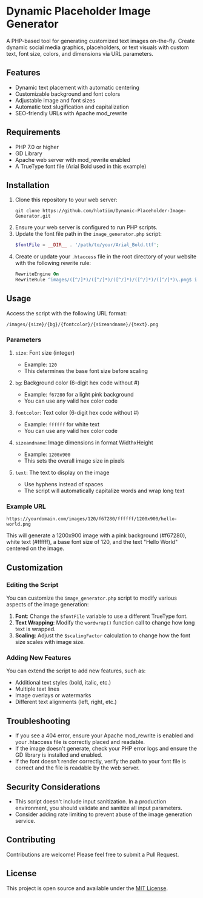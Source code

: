 # Dynamic Placeholder Image Generator

A PHP-based tool for generating customized text images on-the-fly. Create dynamic social media graphics, placeholders, or text visuals with custom text, font size, colors, and dimensions via URL parameters.

## Features

- Dynamic text placement with automatic centering
- Customizable background and font colors
- Adjustable image and font sizes
- Automatic text slugification and capitalization
- SEO-friendly URLs with Apache mod_rewrite

## Requirements

- PHP 7.0 or higher
- GD Library
- Apache web server with mod_rewrite enabled
- A TrueType font file (Arial Bold used in this example)

## Installation

1. Clone this repository to your web server:
   ```
   git clone https://github.com/hlotiim/Dynamic-Placeholder-Image-Generator.git
   ```
2. Ensure your web server is configured to run PHP scripts.
3. Update the font file path in the `image_generator.php` script:
   ```php
   $fontFile = __DIR__ . '/path/to/your/Arial_Bold.ttf';
   ```
4. Create or update your `.htaccess` file in the root directory of your website with the following rewrite rule:
   ```apache
   RewriteEngine On
   RewriteRule ^images/([^/]*)/([^/]*)/([^/]*)/([^/]*)/([^/]*)\.png$ image_generator.php?size=$1&bg=$2&fontcolor=$3&sizeandname=$4&text=$5 [L]
   ```

## Usage

Access the script with the following URL format:

```
/images/{size}/{bg}/{fontcolor}/{sizeandname}/{text}.png
```

### Parameters

1. `size`: Font size (integer)
   - Example: `120`
   - This determines the base font size before scaling

2. `bg`: Background color (6-digit hex code without #)
   - Example: `f67280` for a light pink background
   - You can use any valid hex color code

3. `fontcolor`: Text color (6-digit hex code without #)
   - Example: `ffffff` for white text
   - You can use any valid hex color code

4. `sizeandname`: Image dimensions in format WidthxHeight
   - Example: `1200x900`
   - This sets the overall image size in pixels

5. `text`: The text to display on the image
   - Use hyphens instead of spaces
   - The script will automatically capitalize words and wrap long text

### Example URL

```
https://yourdomain.com/images/120/f67280/ffffff/1200x900/hello-world.png
```

This will generate a 1200x900 image with a pink background (#f67280), white text (#ffffff), a base font size of 120, and the text "Hello World" centered on the image.

## Customization

### Editing the Script

You can customize the `image_generator.php` script to modify various aspects of the image generation:

1. **Font**: Change the `$fontFile` variable to use a different TrueType font.
2. **Text Wrapping**: Modify the `wordwrap()` function call to change how long text is wrapped.
3. **Scaling**: Adjust the `$scalingFactor` calculation to change how the font size scales with image size.

### Adding New Features

You can extend the script to add new features, such as:

- Additional text styles (bold, italic, etc.)
- Multiple text lines
- Image overlays or watermarks
- Different text alignments (left, right, etc.)

## Troubleshooting

- If you see a 404 error, ensure your Apache mod_rewrite is enabled and your .htaccess file is correctly placed and readable.
- If the image doesn't generate, check your PHP error logs and ensure the GD library is installed and enabled.
- If the font doesn't render correctly, verify the path to your font file is correct and the file is readable by the web server.

## Security Considerations

- This script doesn't include input sanitization. In a production environment, you should validate and sanitize all input parameters.
- Consider adding rate limiting to prevent abuse of the image generation service.

## Contributing

Contributions are welcome! Please feel free to submit a Pull Request.

## License

This project is open source and available under the [MIT License](LICENSE).